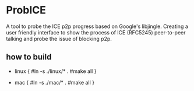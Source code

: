 ProbICE
=======

A tool to probe the ICE p2p progress based on Google's libjingle. 
Creating a user friendly interface to show the process of ICE (RFC5245) peer-to-peer talking and probe 
the issue of blocking p2p.

## how to build ##
 * linux
{ 
    #ln -s ./linux/* . 
    #make all
}

 * mac 
{
    #ln -s ./mac/* . 
    #make all
}

